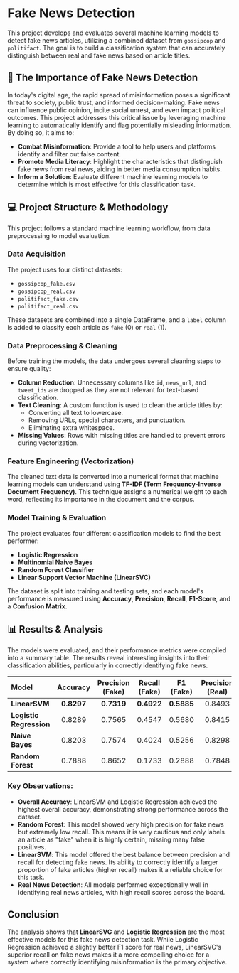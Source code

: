 # Fake News Detection 

This project develops and evaluates several machine learning models to detect fake news articles, utilizing a combined dataset from `gossipcop` and `politifact`. The goal is to build a classification system that can accurately distinguish between real and fake news based on article titles.

## 🌟 The Importance of Fake News Detection

In today's digital age, the rapid spread of misinformation poses a significant threat to society, public trust, and informed decision-making. Fake news can influence public opinion, incite social unrest, and even impact political outcomes. This project addresses this critical issue by leveraging machine learning to automatically identify and flag potentially misleading information. By doing so, it aims to:

* **Combat Misinformation**: Provide a tool to help users and platforms identify and filter out false content.
* **Promote Media Literacy**: Highlight the characteristics that distinguish fake news from real news, aiding in better media consumption habits.
* **Inform a Solution**: Evaluate different machine learning models to determine which is most effective for this classification task.

## 💻 Project Structure & Methodology

This project follows a standard machine learning workflow, from data preprocessing to model evaluation.

### Data Acquisition
The project uses four distinct datasets:
* `gossipcop_fake.csv`
* `gossipcop_real.csv`
* `politifact_fake.csv`
* `politifact_real.csv`

These datasets are combined into a single DataFrame, and a `label` column is added to classify each article as `fake` (0) or `real` (1).

### Data Preprocessing & Cleaning
Before training the models, the data undergoes several cleaning steps to ensure quality:
* **Column Reduction**: Unnecessary columns like `id`, `news_url`, and `tweet_ids` are dropped as they are not relevant for text-based classification.
* **Text Cleaning**: A custom function is used to clean the article titles by:
    * Converting all text to lowercase.
    * Removing URLs, special characters, and punctuation.
    * Eliminating extra whitespace.
* **Missing Values**: Rows with missing titles are handled to prevent errors during vectorization.

### Feature Engineering (Vectorization)
The cleaned text data is converted into a numerical format that machine learning models can understand using **TF-IDF (Term Frequency-Inverse Document Frequency)**. This technique assigns a numerical weight to each word, reflecting its importance in the document and the corpus.

### Model Training & Evaluation
The project evaluates four different classification models to find the best performer:
* **Logistic Regression**
* **Multinomial Naive Bayes**
* **Random Forest Classifier**
* **Linear Support Vector Machine (LinearSVC)**

The dataset is split into training and testing sets, and each model's performance is measured using **Accuracy**, **Precision**, **Recall**, **F1-Score**, and a **Confusion Matrix**.

## 📊 Results & Analysis

The models were evaluated, and their performance metrics were compiled into a summary table. The results reveal interesting insights into their classification abilities, particularly in correctly identifying fake news.

| Model | Accuracy | Precision (Fake) | Recall (Fake) | F1 (Fake) | Precision (Real) | Recall (Real) | F1 (Real) |
| :--- | :---: | :---: | :---: | :---: | :---: | :---: | :---: |
| **LinearSVM** | **0.8297** | **0.7319** | **0.4922** | **0.5885** | 0.8493 | 0.9407 | 0.8927 |
| **Logistic Regression** | 0.8289 | 0.7565 | 0.4547 | 0.5680 | 0.8415 | 0.9519 | **0.8933** |
| **Naive Bayes** | 0.8203 | 0.7574 | 0.4024 | 0.5256 | 0.8298 | 0.9576 | 0.8891 |
| **Random Forest** | 0.7888 | 0.8652 | 0.1733 | 0.2888 | 0.7848 | 0.9911 | 0.8760 |

### Key Observations:
* **Overall Accuracy**: LinearSVM and Logistic Regression achieved the highest overall accuracy, demonstrating strong performance across the dataset.
* **Random Forest**: This model showed very high precision for fake news but extremely low recall. This means it is very cautious and only labels an article as "fake" when it is highly certain, missing many false positives.
* **LinearSVM**: This model offered the best balance between precision and recall for detecting fake news. Its ability to correctly identify a larger proportion of fake articles (higher recall) makes it a reliable choice for this task.
* **Real News Detection**: All models performed exceptionally well in identifying real news articles, with high recall scores across the board.

## Conclusion

The analysis shows that **LinearSVC** and **Logistic Regression** are the most effective models for this fake news detection task. While Logistic Regression achieved a slightly better F1 score for real news, LinearSVC's superior recall on fake news makes it a more compelling choice for a system where correctly identifying misinformation is the primary objective.
